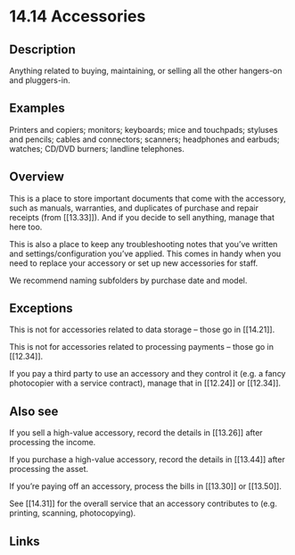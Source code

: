 # 14.14 Accessories

## Description

Anything related to buying, maintaining, or selling all the other hangers-on and pluggers-in.

## Examples

Printers and copiers; monitors; keyboards; mice and touchpads; styluses and pencils; cables and connectors; scanners; headphones and earbuds; watches; CD/DVD burners; landline telephones.

## Overview

This is a place to store important documents that come with the accessory, such as manuals, warranties, and duplicates of purchase and repair receipts (from [[13.33]]). And if you decide to sell anything, manage that here too.

This is also a place to keep any troubleshooting notes that you’ve written and settings/configuration you’ve applied. This comes in handy when you need to replace your accessory or set up new accessories for staff.

We recommend naming subfolders by purchase date and model.

## Exceptions

This is not for accessories related to data storage – those go in [[14.21]].

This is not for accessories related to processing payments – those go in [[12.34]].

If you pay a third party to use an accessory and they control it (e.g. a fancy photocopier with a service contract), manage that in [[12.24]] or [[12.34]].

## Also see

If you sell a high-value accessory, record the details in [[13.26]] after processing the income.

If you purchase a high-value accessory, record the details in [[13.44]] after processing the asset.

If you’re paying off an accessory, process the bills in [[13.30]] or [[13.50]].

See [[14.31]] for the overall service that an accessory contributes to (e.g. printing, scanning, photocopying).

## Links
